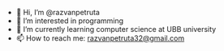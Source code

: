 - 👋 Hi, I’m @razvanpetruta
- 👀 I’m interested in programming
- 🌱 I’m currently learning computer science at UBB university
- 📫 How to reach me: razvanpetruta32@gmail.com

<!---
razvanpetruta/razvanpetruta is a ✨ special ✨ repository because its `README.md` (this file) appears on your GitHub profile.
You can click the Preview link to take a look at your changes.
--->
